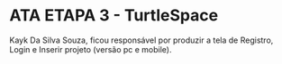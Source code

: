 # ATA ETAPA 3 - TurtleSpace
Kayk Da Silva Souza, ficou responsável por produzir a tela de Registro, Login e Inserir projeto (versão pc e mobile).
